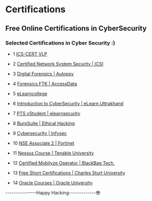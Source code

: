 # Certifications
## Free Online Certifications in CyberSecurity

### Selected Certifications in Cyber Security :)
- 1 [ ICS-CERT VLP ](https://ics-cert-training.inl.gov/learn) 

- 2 [ Certified Network System Security | ICSI ](https://www.icsi.co.uk/users/sign_in)

- 3 [ Digital Forensics | Autopsy ](https://training.autopsy.com/users/sign_in)

- 4 [ Forensics FTK | AccessData ](https://training.accessdata.com/) 

- 5 [ eLearncollege](https://www.elearningcollege.com/login.php)

- 6 [ Introduction to CyberSecurity | eLearn Uttrakhand ](http://elearning.uou.ac.in/)

- 7 [ PTS vStudent | elearnsecurity ](https://members.elearnsecurity.com/)

- 8 [ BurpSuite | Ethical Hacking ](https://academy.ehacking.net/courses/)

- 9 [ Cybersecurity | Infysec ](https://academy.infysec.com/)

- 10 [ NSE Associate 2 | Fortinet ](https://training.fortinet.com/) 

- 11 [ Nessus Course | Tenable University ](https://university.tenable.com/learn/course/) 

- 12 [ Certified Mobilyze Operator | BlackBag Tech. ](https://www.blackbagtech.com/training/certifications/)

- 13 [ Free Short Certifications | Charles Sturt University ](https://www.itmasters.edu.au/about-it-masters/free-short-courses/)

- 14 [ Oracle Courses | Oracle University ](https://learn.oracle.com/ols/course-list/35644) 

---------------Happy Hacking-------------:sunglasses:
